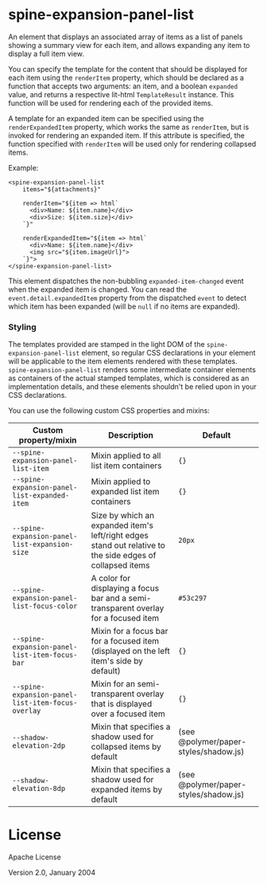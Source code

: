 # spine-expansion-panel-list

An element that displays an associated array of items as a list of panels showing a summary view
for each item, and allows expanding any item to display a full item view.

You can specify the template for the content that should be displayed for each item using the
`renderItem` property, which should be declared as a function that accepts two arguments: an
 item, and a boolean `expanded` value, and returns a respective lit-html `TemplateResult`
 instance. This function will be used for rendering each of the provided items.

A template for an expanded item can be specified using the `renderExpandedItem` property, which
works the same as `renderItem`, but is invoked for rendering an expanded item. If this attribute
is specified, the function specified with `renderItem` will be used only for rendering collapsed
items.

Example:
```
<spine-expansion-panel-list
    items="${attachments}"

    renderItem="${item => html`
      <div>Name: ${item.name}</div>
      <div>Size: ${item.size}</div>
    `}"

    renderExpandedItem="${item => html`
      <div>Name: ${item.name}</div>
      <img src="${item.imageUrl}">
    `}">
</spine-expansion-panel-list>
```

This element dispatches the non-bubbling `expanded-item-changed` event when the expanded item is
changed. You can read the `event.detail.expandedItem` property from the dispatched `event` to
detect which item has been expanded (will be `null` if no items are expanded).

### Styling

The templates provided are stamped in the light DOM of the `spine-expansion-panel-list` element,
so regular CSS declarations in your element will be applicable to the item elements rendered with
these templates. `spine-expansion-panel-list` renders some intermediate container elements as
containers of the actual stamped templates, which is considered as an implementation details, and
these elements shouldn't be relied upon in your CSS declarations.

You can use the following custom CSS properties and mixins:

Custom property/mixin                         | Description                                    | Default
----------------------------------------------|------------------------------------------------|----------
`--spine-expansion-panel-list-item`           | Mixin applied to all list item containers      | `{}`
`--spine-expansion-panel-list-expanded-item`  | Mixin applied to expanded list item containers | `{}`
`--spine-expansion-panel-list-expansion-size` | Size by which an expanded item's left/right edges stand out relative to the side edges of collapsed items | `20px`
`--spine-expansion-panel-list-focus-color`    | A color for displaying a focus bar and a semi-transparent overlay for a focused item | `#53c297`
`--spine-expansion-panel-list-item-focus-bar` | Mixin for a focus bar for a focused item (displayed on the left item's side by default) | `{}`
`--spine-expansion-panel-list-item-focus-overlay` | Mixin for an semi-transparent overlay that is displayed over a focused item | `{}`
`--shadow-elevation-2dp`                      | Mixin that specifies a shadow used for collapsed items by default | (see @polymer/paper-styles/shadow.js)
`--shadow-elevation-8dp`                      | Mixin that specifies a shadow used for expanded items by default  | (see @polymer/paper-styles/shadow.js)

# License

Apache License

Version 2.0, January 2004
